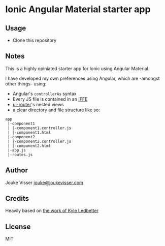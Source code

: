 Ionic Angular Material starter app
===================

Usage
-----

* Clone this repository

Notes
-----

This is a highly opiniated starter app for Ionic using Angular Material. 

I have developed my own preferences using Angular, which are -amongst other things- using:

* Angular's `controllerAs` syntax
* Every JS file is contained in an [IFFE](http://benalman.com/news/2010/11/immediately-invoked-function-expression/)
* [ui-router](https://github.com/angular-ui/ui-router)'s nested views
* a clear directory and file structure like so:

```
app
 |-component1
 | |-component1.controller.js
 | |-component1.html
 |-component2
 | |-component2.controller.js
 | |-component2.html
 |-app.js
 |-routes.js
 ```

Author
------
Jouke Visser <jouke@joukevisser.com>

Credits
-------

Heavily based on [the work of Kyle Ledbetter](http://codepen.io/kyleledbetter/pen/gbQOaV)

License
-------

MIT
